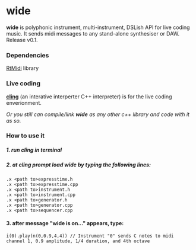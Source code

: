 # wide 

__wide__ is polyphonic instrument, multi-instrument, DSLish API for live coding music. It sends midi messages to any stand-alone synthesiser or DAW. Release v0.1.

### Dependencies

[RtMidi](http://www.music.mcgill.ca/~gary/rtmidi/) library

### Live coding

[__cling__](https://github.com/root-project/cling.git) (an interative interperter C++ interpreter) is for the live coding enverionment.

*Or you still can compile/link __wide__ as any other c++ library and code with it as so.*
	
### How to use it

##### 1. run cling in terminal
##### 2. at cling prompt load *wide* by typing the following lines:
	.x <path to>expresstime.h
	.x <path to>expresstime.cpp
	.x <path to>instrument.h
	.x <path to>instrument.cpp
	.x <path to>generator.h
	.x <path to>generator.cpp
	.x <path to>sequencer.cpp
#### 3. after message "wide is on..." appears, type:
	
`i(0).play(n(0,0.9,4,4)) // Instrument "0" sends C notes to midi channel 1, 0.9 amplitude, 1/4 duration, and 4th octave`	



